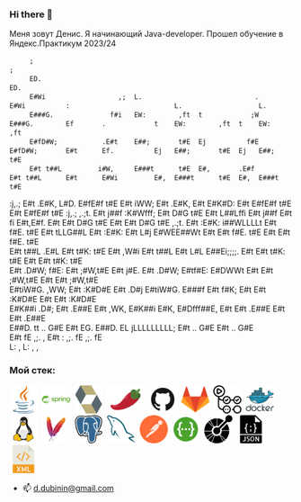 ### Hi there 👋
Меня зовут Денис.
Я начинающий Java-developer.
Прошел обучение в Яндекс.Практикум 2023/24




         ;                                                                ;                                                                                  
         ED.                                                              ED.                                                                                
         E#Wi                  ,;  L.                            .        E#Wi          :                          L.                   L.                   
         E###G.              f#i   EW:        ,ft  t            ;W        E###G.        Ef       .            t    EW:        ,ft  t    EW:        ,ft       
         E#fD#W;           .E#t    E##;       t#E  Ej          f#E        E#fD#W;       E#t      Ef.          Ej   E##;       t#E  Ej   E##;       t#E       
         E#t t##L         i#W,     E###t      t#E  E#,       .E#f         E#t t##L      E#t      E#Wi         E#,  E###t      t#E  E#,  E###t      t#E       
  :j,.;  E#t  .E#K,      L#D.      E#fE#f     t#E  E#t      iWW;          E#t  .E#K,    E#t      E#K#D:       E#t  E#fE#f     t#E  E#t  E#fE#f     t#E  :j,.;
  ,.;t.  E#t    j##f   :K#Wfff;    E#t D#G    t#E  E#t     L##Lffi        E#t    j##f   E#t fi   E#t,E#f.     E#t  E#t D#G    t#E  E#t  E#t D#G    t#E  ,.;t.
         E#t    :E#K:  i##WLLLLt   E#t  f#E.  t#E  E#t    tLLG##L         E#t    :E#K:  E#t L#j  E#WEE##Wt    E#t  E#t  f#E.  t#E  E#t  E#t  f#E.  t#E       
         E#t   t##L     .E#L       E#t   t#K: t#E  E#t      ,W#i          E#t   t##L    E#t L#L  E##Ei;;;;.   E#t  E#t   t#K: t#E  E#t  E#t   t#K: t#E       
         E#t .D#W;        f#E:     E#t    ;#W,t#E  E#t     j#E.           E#t .D#W;     E#tf#E:  E#DWWt       E#t  E#t    ;#W,t#E  E#t  E#t    ;#W,t#E       
         E#tiW#G.          ,WW;    E#t     :K#D#E  E#t   .D#j             E#tiW#G.      E###f    E#t f#K;     E#t  E#t     :K#D#E  E#t  E#t     :K#D#E       
         E#K##i             .D#;   E#t      .E##E  E#t  ,WK,              E#K##i        E#K,     E#Dfff##E,   E#t  E#t      .E##E  E#t  E#t      .E##E       
         E##D.                tt   ..         G#E  E#t  EG.               E##D.         EL       jLLLLLLLLL;  E#t  ..         G#E  E#t  ..         G#E       
         E#t                                   fE  ,;.  ,                 E#t           :                     ,;.              fE  ,;.              fE       
         L:                                     ,                         L:                                                    ,                    ,       



### Мой стек:

<img title="Java" height="50" src="images/java-svgrepo-com.svg">&nbsp;
<img title="Spring" height="50" src="images/spring-svgrepo-com.svg">&nbsp;
<img title="Hibernate" height="50" src="images/hibernate-svgrepo-com.svg">&nbsp;
<img title="Lombok" height="50" src="images/pimientorojo_122736.svg">&nbsp;
<img title="GitHub" height="50" src="images/github-svgrepo-com.svg">&nbsp;
<img title="GitLab" height="50" src="images/gitlab-svgrepo-com.svg">&nbsp;
<img title="GitHub Actions" height="50" src="images/githubactions-svgrepo-com.svg">&nbsp;
<img title="Docker" height="50" src="images/docker-logo-svgrepo-com.svg">&nbsp;
<img title="Linux" height="50" src="images/linux-svgrepo-com.svg">&nbsp;
<img title="Maven" height="50" src="images/maven-svgrepo-com.svg">&nbsp;
<img title="PostgreSQL" height="50" src="images/postgresql-svgrepo-com.svg">&nbsp;
<img title="MySQL" height="50" src="images/mysql-svgrepo-com.svg">&nbsp;
<img title="Postman" height="50" src="images/postman-icon-svgrepo-com.svg">&nbsp;
<img title="Swagger" height="50" src="images/swagger-svgrepo-com.svg">&nbsp;
<img title="OpenApi" height="50" src="images/openapiinitiative-svgrepo-com.svg">&nbsp;
<img title="JSON" height="50" src="images/json-file-svgrepo-com.svg">&nbsp;
<img title="XML" height="50" src="images/xml-svgrepo-com.svg">&nbsp;[](url)


- 📫 d.dubinin@gmail.com
<!--
**ddddubbbb/ddddubbbb** is a ✨ _special_ ✨ repository because its `README.md` (this file) appears on your GitHub profile.

Here are some ideas to get you started:

- 🔭 I’m currently working on ...
- 🌱 I’m currently learning ...
- 👯 I’m looking to collaborate on ...
- 🤔 I’m looking for help with ...
- 💬 Ask me about ...
- 📫 How to reach me: ...
- 😄 Pronouns: ...
- ⚡ Fun fact: ...
-->
